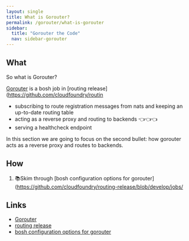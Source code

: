 ```yaml
---
layout: single
title: What is Gorouter?
permalink: /gorouter/what-is-gorouter
sidebar:
  title: "Gorouter the Code"
  nav: sidebar-gorouter
---
```

## What

So what is Gorouter?

[Gorouter](https://github.com/cloudfoundry/gorouter) is a bosh job in [routing release](https://github.com/cloudfoundry/routin

* subscribing to route registration messages from nats and keeping an up-to-date routing table
* acting as a reverse proxy and routing to backends 👈👈👈
* serving a healthcheck endpoint

In this section we are going to focus on the second bullet: how gorouter acts as a reverse proxy and routes to backends.

## How
1. 📚Skim through [bosh configuration options for gorouter](https://github.com/cloudfoundry/routing-release/blob/develop/jobs/

## Links
* [Gorouter](https://github.com/cloudfoundry/gorouter)
* [routing release](https://github.com/cloudfoundry/routing-release)
* [bosh configuration options for gorouter](https://github.com/cloudfoundry/routing-release/blob/develop/jobs/gorouter/spec)
